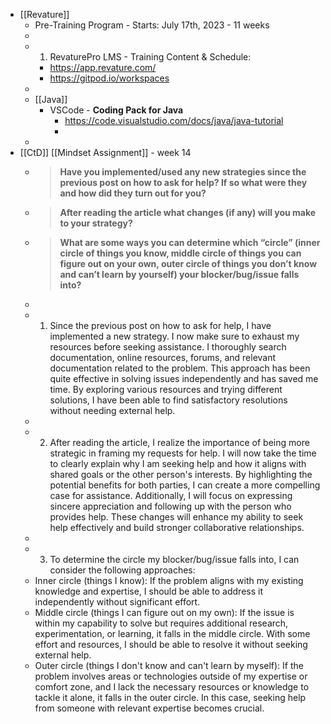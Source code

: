 - [[Revature]]
	- Pre-Training Program - Starts: July 17th, 2023 - 11 weeks
	-
	- 1. RevaturePro LMS - Training Content & Schedule:
		- https://app.revature.com/
		- https://gitpod.io/workspaces
	-
	- [[Java]]
		- VSCode - **Coding Pack for Java**
			- https://code.visualstudio.com/docs/java/java-tutorial
			-
	-
- [[CtD]] [[Mindset Assignment]] - week 14
	- >**Have you implemented/used any new strategies since the previous post on how to ask for help? If so what were they and how did they turn out for you?**
	- >**After reading the article what changes (if any) will you make to your strategy?**
	- >**What are some ways you can determine which “circle” (inner circle of things you know, middle circle of things you can figure out on your own, outer circle of things you don’t know and can’t learn by yourself) your blocker/bug/issue falls into?**
	-
	- 1. Since the previous post on how to ask for help, I have implemented a new strategy. I now make sure to exhaust my resources before seeking assistance. I thoroughly search documentation, online resources, forums, and relevant documentation related to the problem. This approach has been quite effective in solving issues independently and has saved me time. By exploring various resources and trying different solutions, I have been able to find satisfactory resolutions without needing external help.
	-
	- 2. After reading the article, I realize the importance of being more strategic in framing my requests for help. I will now take the time to clearly explain why I am seeking help and how it aligns with shared goals or the other person's interests. By highlighting the potential benefits for both parties, I can create a more compelling case for assistance. Additionally, I will focus on expressing sincere appreciation and following up with the person who provides help. These changes will enhance my ability to seek help effectively and build stronger collaborative relationships.
	-
	- 3. To determine the circle my blocker/bug/issue falls into, I can consider the following approaches:
	- Inner circle (things I know): If the problem aligns with my existing knowledge and expertise, I should be able to address it independently without significant effort.
	- Middle circle (things I can figure out on my own): If the issue is within my capability to solve but requires additional research, experimentation, or learning, it falls in the middle circle. With some effort and resources, I should be able to resolve it without seeking external help.
	- Outer circle (things I don't know and can't learn by myself): If the problem involves areas or technologies outside of my expertise or comfort zone, and I lack the necessary resources or knowledge to tackle it alone, it falls in the outer circle. In this case, seeking help from someone with relevant expertise becomes crucial.